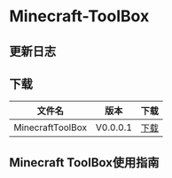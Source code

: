 # Minecraft-ToolBox


## 更新日志


## 下载
|文件名|版本|下载|
|----|----|----|
|MinecraftToolBox|V0.0.0.1|[下载](https://github.com/sunmoonsakura/Minecraft-ToolBox/raw/main/download/MinecraftToolBox.zip)|


## Minecraft ToolBox使用指南
